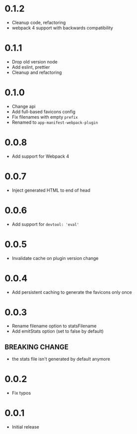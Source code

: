 # 0.1.2

+ Cleanup code, refactoring
+ webpack 4 support with backwards compatibility

# 0.1.1

+ Drop old version node
+ Add eslint, prettier
+ Cleanup and refactoring

# 0.1.0

+ Change api
+ Add full-based favicons config
+ Fix filenames with empty `prefix`
+ Renamed to ```app-manifest-webpack-plugin```

# 0.0.8

+ Add support for Webpack 4

# 0.0.7

+ Inject generated HTML to end of head

# 0.0.6

+ Add support for `devtool: 'eval'`

# 0.0.5

+ Invalidate cache on plugin version change

# 0.0.4

+ Add persistent caching to generate the favicons only once

# 0.0.3

+ Rename filename option to statsFilename
+ Add emitStats option (set to false by default)

## BREAKING CHANGE

+ the stats file isn't generated by default anymore

# 0.0.2

+ Fix typos


# 0.0.1

+ Initial release